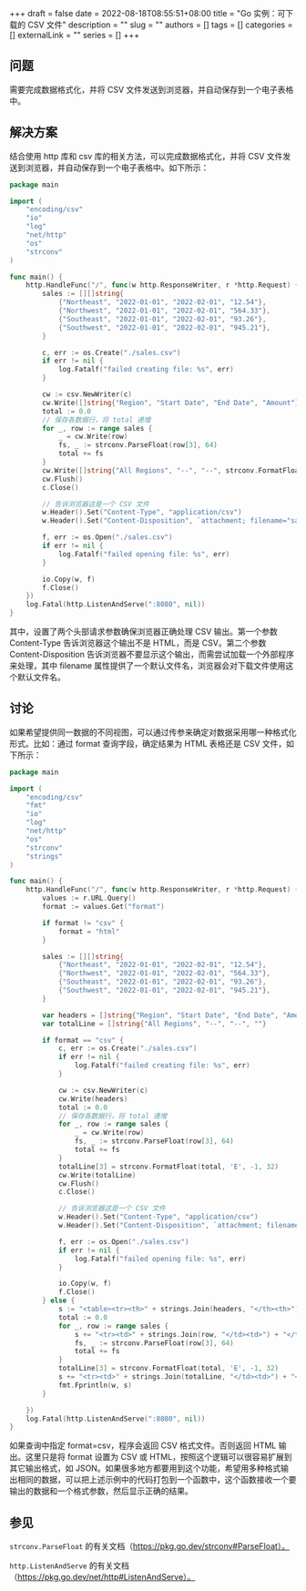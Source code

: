 +++ 
draft = false
date = 2022-08-18T08:55:51+08:00
title = "Go 实例：可下载的 CSV 文件"
description = ""
slug = ""
authors = []
tags = []
categories = []
externalLink = ""
series = []
+++

## 问题

需要完成数据格式化，并将 CSV 文件发送到浏览器，并自动保存到一个电子表格中。

## 解决方案

结合使用 http 库和 csv 库的相关方法，可以完成数据格式化，并将 CSV 文件发送到浏览器，并自动保存到一个电子表格中。如下所示：

```go
package main

import (
	"encoding/csv"
	"io"
	"log"
	"net/http"
	"os"
	"strconv"
)

func main() {
	http.HandleFunc("/", func(w http.ResponseWriter, r *http.Request) {
		sales := [][]string{
			{"Northeast", "2022-01-01", "2022-02-01", "12.54"},
			{"Northwest", "2022-01-01", "2022-02-01", "564.33"},
			{"Southeast", "2022-01-01", "2022-02-01", "93.26"},
			{"Southwest", "2022-01-01", "2022-02-01", "945.21"},
		}

		c, err := os.Create("./sales.csv")
		if err != nil {
			log.Fatalf("failed creating file: %s", err)
		}

		cw := csv.NewWriter(c)
		cw.Write([]string{"Region", "Start Date", "End Date", "Amount"})
		total := 0.0
		// 保存各数据行，将 total 递增
		for _, row := range sales {
			_ = cw.Write(row)
			fs, _ := strconv.ParseFloat(row[3], 64)
			total += fs
		}
		cw.Write([]string{"All Regions", "--", "--", strconv.FormatFloat(total, 'E', -1, 32)})
		cw.Flush()
		c.Close()

		// 告诉浏览器这是一个 CSV 文件
		w.Header().Set("Content-Type", "application/csv")
		w.Header().Set("Content-Disposition", `attachment; filename="sales.csv"`)

		f, err := os.Open("./sales.csv")
		if err != nil {
			log.Fatalf("failed opening file: %s", err)
		}

		io.Copy(w, f)
		f.Close()
	})
	log.Fatal(http.ListenAndServe(":8080", nil))
}
```

其中，设置了两个头部请求参数确保浏览器正确处理 CSV 输出。第一个参数 Content-Type 告诉浏览器这个输出不是 HTML，而是 CSV。第二个参数 Content-Disposition 告诉浏览器不要显示这个输出，而需尝试加载一个外部程序来处理，其中 filename 属性提供了一个默认文件名，浏览器会对下载文件使用这个默认文件名。

## 讨论

如果希望提供同一数据的不同视图，可以通过传参来确定对数据采用哪一种格式化形式。比如：通过 format 查询字段，确定结果为 HTML 表格还是 CSV 文件，如下所示：

```go
package main

import (
	"encoding/csv"
	"fmt"
	"io"
	"log"
	"net/http"
	"os"
	"strconv"
	"strings"
)

func main() {
	http.HandleFunc("/", func(w http.ResponseWriter, r *http.Request) {
		values := r.URL.Query()
		format := values.Get("format")

		if format != "csv" {
			format = "html"
		}

		sales := [][]string{
			{"Northeast", "2022-01-01", "2022-02-01", "12.54"},
			{"Northwest", "2022-01-01", "2022-02-01", "564.33"},
			{"Southeast", "2022-01-01", "2022-02-01", "93.26"},
			{"Southwest", "2022-01-01", "2022-02-01", "945.21"},
		}

		var headers = []string{"Region", "Start Date", "End Date", "Amount"}
		var totalLine = []string{"All Regions", "--", "--", ""}

		if format == "csv" {
			c, err := os.Create("./sales.csv")
			if err != nil {
				log.Fatalf("failed creating file: %s", err)
			}

			cw := csv.NewWriter(c)
			cw.Write(headers)
			total := 0.0
			// 保存各数据行，将 total 递增
			for _, row := range sales {
				_ = cw.Write(row)
				fs, _ := strconv.ParseFloat(row[3], 64)
				total += fs
			}
			totalLine[3] = strconv.FormatFloat(total, 'E', -1, 32)
			cw.Write(totalLine)
			cw.Flush()
			c.Close()

			// 告诉浏览器这是一个 CSV 文件
			w.Header().Set("Content-Type", "application/csv")
			w.Header().Set("Content-Disposition", `attachment; filename="sales.csv"`)

			f, err := os.Open("./sales.csv")
			if err != nil {
				log.Fatalf("failed opening file: %s", err)
			}

			io.Copy(w, f)
			f.Close()
		} else {
			s := "<table><tr><th>" + strings.Join(headers, "</th><th>") + "</th></tr>"
			total := 0.0
			for _, row := range sales {
				s += "<tr><td>" + strings.Join(row, "</td><td>") + "</td></tr>"
				fs, _ := strconv.ParseFloat(row[3], 64)
				total += fs
			}
			totalLine[3] = strconv.FormatFloat(total, 'E', -1, 32)
			s += "<tr><td>" + strings.Join(totalLine, "</td><td>") + "</td></tr></table>"
			fmt.Fprintln(w, s)
		}

	})
	log.Fatal(http.ListenAndServe(":8080", nil))
}
```

如果查询中指定 format=csv，程序会返回 CSV 格式文件。否则返回 HTML 输出。这里只是将 format 设置为 CSV 或 HTML，按照这个逻辑可以很容易扩展到其它输出格式，如 JSON。如果很多地方都要用到这个功能，希望用多种格式输出相同的数据，可以把上述示例中的代码打包到一个函数中，这个函数接收一个要输出的数据和一个格式参数，然后显示正确的结果。

## 参见

`strconv.ParseFloat` 的有关文档（https://pkg.go.dev/strconv#ParseFloat）。

`http.ListenAndServe` 的有关文档（https://pkg.go.dev/net/http#ListenAndServe）。